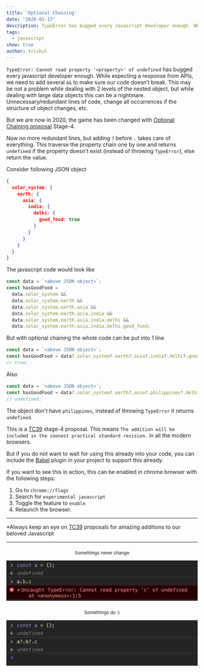 ```yaml
---
title: 'Optional Chaining'
date: "2020-01-17"
description: TypeError has bugged every Javascript developer enough. While expecting response from APIs, we need to add a number of && to make sure our code don't break
tags:
  - javascript
show: true
author: trishul
---
```


`TypeError: Cannot read property '<property>' of undefined` has bugged every javascript developer enough. While expecting a response from APIs, we need to add several `&&` to make sure our code doesn’t break. This may be not a problem while dealing with 2 levels of the nested object, but while dealing with large data objects this can be a nightmare. Unnecessary/redundant lines of code, change all occurrences if the structure of object changes, etc.

But we are now in 2020, the game has been changed with [Optional Chaining proposal](https://github.com/tc39/proposal-optional-chaining) Stage-4.

Now no more redundant lines, but adding `?` before `.` takes care of everything. This traverse the property chain one by one and returns `undefined` if the property doesn't exist (instead of throwing `TypeError`), else return the value.

Consider following JSON object
```json
{
  solar_system: {
    earth: {
      asia: {
        india: {
          delhi: {
            good_food: true
          }
        }
      }
    }
  }
}
```

The javascript code would look like
```javascript
const data = `<above JSON object>`;
const hasGoodFood = 
  data.solar_system &&
  data.solar_system.earth &&
  data.solar_system.earth.asia &&
  data.solar_system.earth.asia.india &&
  data.solar_system.earth.asia.india.delhi &&
  data.solar_system.earth.asia.india.delhi.good_food;
```

But with optional chaining the whole code can be put into 1 line
```javascript
const data = `<above JSON object>`;
const hasGoodFood = data?.solar_system?.earth?.asia?.india?.delhi?.good_food;
// true;
```

Also
```javascript
const data = `<above JSON object>`;
const hasGoodFood = data?.solar_system?.earth?.asia?.philippines?.delhi?.good_food;
// undefined;
```
The object don't have `philippines`, instead of throwing `TypeError` it returns `undefined`.

This is a [TC39](https://tc39.es/process-document) stage-4 proposal. This means `The addition will be included in the soonest practical standard revision.` in all the modern browsers.

But if you do not want to wait for using this already into your code, you can include the [Babel](https://babeljs.io/docs/en/next/babel-plugin-proposal-optional-chaining.html) plugin in your project to support this already.

If you want to see this in action, this can be enabled in chrome browser with the following steps:
1. Go to `chrome://flags`
2. Search for `experimental javascript`
3. Toggle the feature to `enable`
4. Relaunch the browser.

---
*Always keep an eye on [TC39](https://github.com/tc39/proposals) proposals for amazing additions to our beloved Javascript

---
  
    




<center><sub>Somethings never change</sub></center>

![Without Optional chaining](./withoutOC.png)

<center><sub>Somethings do :) </sub></center>

![With Optional chaining](./withOC.png)

